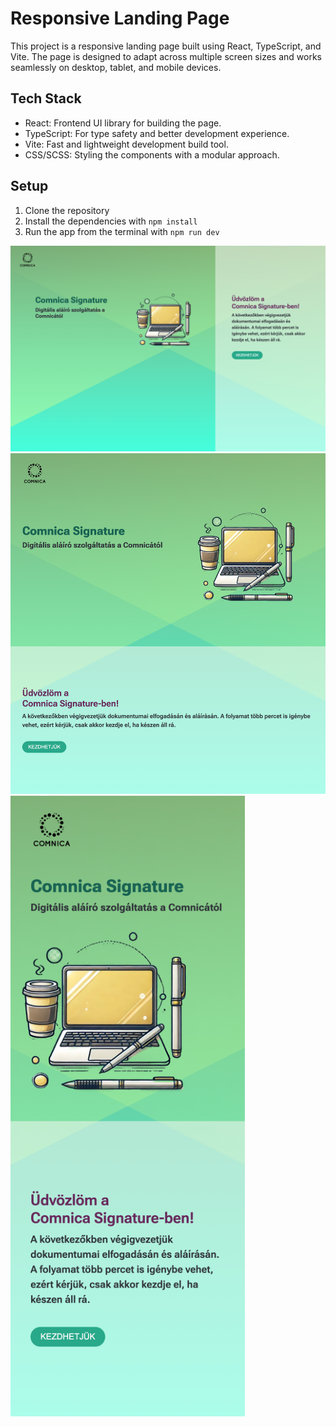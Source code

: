 # Responsive Landing Page

This project is a responsive landing page built using React, TypeScript, and Vite. The page is designed to adapt across multiple screen sizes and works seamlessly on desktop, tablet, and mobile devices.

## Tech Stack

- React: Frontend UI library for building the page.
- TypeScript: For type safety and better development experience.
- Vite: Fast and lightweight development build tool.
- CSS/SCSS: Styling the components with a modular approach.

## Setup

1. Clone the repository
2. Install the dependencies with `npm install`
3. Run the app from the terminal with `npm run dev`

![large screen](./screenshots/desktop.png "Title")
![medium screen](./screenshots/medium.png "Title")
<img src="./screenshots/mobile.png" width="375" alt="mobile landing" />
